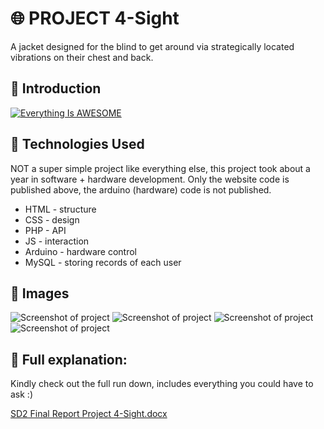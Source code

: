# 🌐 PROJECT 4-Sight
A jacket designed for the blind to get around via strategically located vibrations on their chest and back. 

## 🎥 Introduction
[![Everything Is AWESOME](https://i.imgur.com/rdf8Pne.png)](https://www.youtube.com/watch?v=HHBsU_pVup8)


## 🔧 Technologies Used
NOT a super simple project like everything else, this project took about a year in software + hardware development. 
Only the website code is published above, the arduino (hardware) code is not published.
* HTML - structure
* CSS - design
* PHP - API
* JS - interaction
* Arduino - hardware control
* MySQL - storing records of each user

## 🚀 Images
![Screenshot of project](https://i.imgur.com/s8Qq1iV.png)
![Screenshot of project](https://i.imgur.com/Y0zJBDL.png)
![Screenshot of project](https://i.imgur.com/sDPQvkn.png)
![Screenshot of project](https://i.imgur.com/mnt8G6H.png)

## 📄 Full explanation:
Kindly check out the full run down, includes everything you could have to ask :)

[SD2 Final Report Project 4-Sight.docx](https://github.com/sometimesB/4-Sight/files/13895367/SD2.Final.Report.Project.4-Sight.docx)
